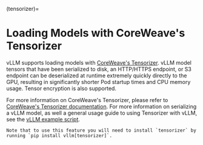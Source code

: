(tensorizer)=

# Loading Models with CoreWeave's Tensorizer

vLLM supports loading models with [CoreWeave's Tensorizer](https://docs.coreweave.com/coreweave-machine-learning-and-ai/inference/tensorizer).
vLLM model tensors that have been serialized to disk, an HTTP/HTTPS endpoint, or S3 endpoint can be deserialized
at runtime extremely quickly directly to the GPU, resulting in significantly
shorter Pod startup times and CPU memory usage. Tensor encryption is also supported.

For more information on CoreWeave's Tensorizer, please refer to
[CoreWeave's Tensorizer documentation](https://github.com/coreweave/tensorizer). For more information on serializing a vLLM model, as well a general usage guide to using Tensorizer with vLLM, see
the [vLLM example script](https://docs.vllm.ai/en/stable/getting_started/examples/tensorize_vllm_model.html).

```{note}
Note that to use this feature you will need to install `tensorizer` by running `pip install vllm[tensorizer]`.
```
